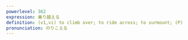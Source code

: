 ```yaml
---
powerlevel: 362
expression: 乗り越える
definition: (v1,vi) to climb over; to ride across; to surmount; (P)
pronunciation: のりこえる
---
```

